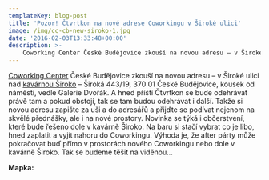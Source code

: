 ```yaml
---
templateKey: blog-post
title: 'Pozor! Čtvrtkon na nové adrese Coworkingu v Široké ulici'
image: /img/cc-cb-new-siroko-1.jpg
date: '2016-02-03T13:33:48+00:00'
description: >-
    Coworking Center České Budějovice zkouší na novou adresu – v Široké ulici nad kavárnou Široko – Široká 443/19, 370 01 České Budějovice, kousek od náměstí, vedle Galerie Dvořák. A h...
---
```

[Coworking Center](http://www.coworkingcb.cz "Coworking Center") České Budějovice zkouší na novou adresu – v Široké ulici nad [kavárnou Široko](http://www.siroko.eu/ "Kavárna Široko") – Široká 443/19, 370 01 České Budějovice, kousek od náměstí, vedle Galerie Dvořák. A hned příští Čtvrtkon se bude odehrávat právě tam a pokud obstojí, tak se tam budou odehrávat i další. Takže si novou adresu zapište za uši a do adresářů a přijďte se podívat nejenom na skvělé přednášky, ale i na nové prostory. Novinka se týká i občerstvení, které bude řešeno dole v kavárně Široko. Na baru si stačí vybrat co je libo, hned zaplatit a vyjít nahoru do Coworkingu. Výhoda je, že after párty může pokračovat buď přímo v prostorách nového Coworkingu nebo dole v kavárně Široko. Tak se budeme těšit na viděnou…

**Mapka:**